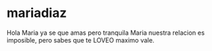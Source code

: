 # mariadiaz
 Hola Maria ya se que amas pero tranquila Maria nuestra relacion es imposible, pero sabes que te LOVEO maximo vale.
